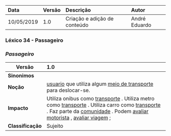 |Data|Versão|Descrição|Autor|
|:---|:---|:---|:---|
|10/05/2019|1.0|Criação e adição de conteúdo|André Eduardo|


### Léxico 34 - Passageiro
### ***<a name="passageiro">Passageiro</a>***


|Versão|1.0
|-|:-|
|**Sinonimos**|
|**Noção**|[usuario](#usuario) que utiliza algum [meio de transporte](#meio-de-transporte) para deslocar-se. |
|**Impacto**|Utiliza onibus como [transporte](#transporte) . Utiliza metro como [transporte](#transporte) . Utiliza carro como [transporte](#transporte) . Faz parte da [comunidade](#comunidade) . Podem [avaliar motorista](#avaliar-motorista) , [avaliar viagem](#avaliar-viagem) ; |
|**Classificação**| Sujeito